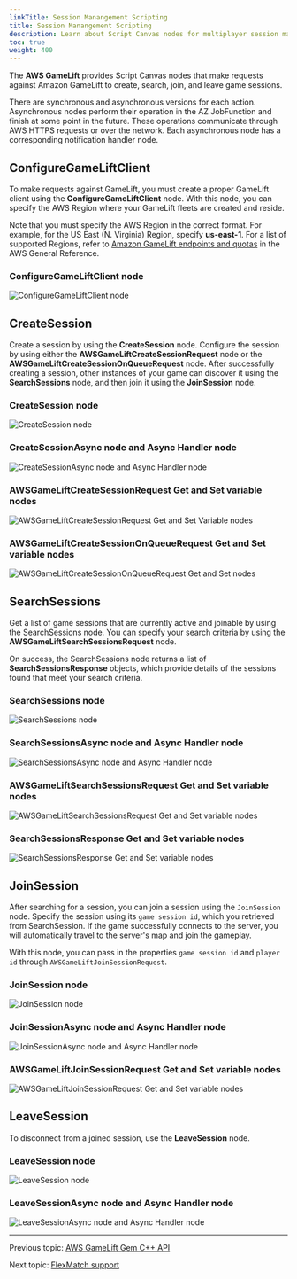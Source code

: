 ```yaml
---
linkTitle: Session Manangement Scripting
title: Session Manangement Scripting
description: Learn about Script Canvas nodes for multiplayer session management in the AWS GameLift Gem in Open 3D Engine (O3DE).
toc: true
weight: 400
---
```



The **AWS GameLift** provides Script Canvas nodes that make requests against Amazon GameLift to create, search, join, and leave game sessions.

There are synchronous and asynchronous versions for each action. Asynchronous nodes perform their operation in the AZ JobFunction and finish at some point in the future. These operations communicate through AWS HTTPS requests or over the network. Each asynchronous node has a corresponding notification handler node.

## ConfigureGameLiftClient

To make requests against GameLift, you must create a proper GameLift client using the **ConfigureGameLiftClient** node. With this node, you can specify the AWS Region where your GameLift fleets are created and reside.

Note that you must specify the AWS Region in the correct format. For example, for the US East (N. Virginia) Region, specify **us-east-1**. For a list of supported Regions, refer to [Amazon GameLift endpoints and quotas](https://docs.aws.amazon.com/general/latest/gr/gamelift.html) in the AWS General Reference.


### ConfigureGameLiftClient node

![ConfigureGameLiftClient node](/images/user-guide/gems/reference/aws/aws-gamelift/configureclient.PNG)


## CreateSession

Create a session by using the **CreateSession** node. Configure the session by using either the **AWSGameLiftCreateSessionRequest** node or the **AWSGameLiftCreateSessionOnQueueRequest** node.
After successfully creating a session, other instances of your game can discover it using the **SearchSessions** node, and then join it using the **JoinSession** node.


### CreateSession node

![CreateSession node](/images/user-guide/gems/reference/aws/aws-gamelift/createsession.PNG)


### CreateSessionAsync node and Async Handler node

![CreateSessionAsync node and Async Handler node](/images/user-guide/gems/reference/aws/aws-gamelift/createsessionasync.PNG)


### AWSGameLiftCreateSessionRequest Get and Set variable nodes

![AWSGameLiftCreateSessionRequest Get and Set Variable nodes](/images/user-guide/gems/reference/aws/aws-gamelift/createsessionrequest.PNG)


### AWSGameLiftCreateSessionOnQueueRequest Get and Set variable nodes

![AWSGameLiftCreateSessionOnQueueRequest Get and Set nodes](/images/user-guide/gems/reference/aws/aws-gamelift/createsessiononqueuerequest.PNG)


## SearchSessions

Get a list of game sessions that are currently active and joinable by using the SearchSessions node. You can specify your search criteria by using the **AWSGameLiftSearchSessionsRequest** node.

On success, the SearchSessions node returns a list of **SearchSessionsResponse** objects, which provide details of the sessions found that meet your search criteria.

### SearchSessions node

![SearchSessions node](/images/user-guide/gems/reference/aws/aws-gamelift/searchsessions.PNG)
  

### SearchSessionsAsync node and Async Handler node

![SearchSessionsAsync node and Async Handler node](/images/user-guide/gems/reference/aws/aws-gamelift/searchsessionasync.PNG)


### AWSGameLiftSearchSessionsRequest Get and Set variable nodes

![AWSGameLiftSearchSessionsRequest Get and Set variable nodes](/images/user-guide/gems/reference/aws/aws-gamelift/searchsessionsrequest.PNG)


### SearchSessionsResponse Get and Set variable nodes

![SearchSessionsResponse Get and Set variable nodes](/images/user-guide/gems/reference/aws/aws-gamelift/searchsessionsresponse.PNG)


## JoinSession

After searching for a session, you can join a session using the `JoinSession` node. Specify the session using its `game session id`, which you retrieved from SearchSession. If the game successfully connects to the server, you will automatically travel to the server's map and join the gameplay.

With this node, you can pass in the properties `game session id` and `player id` through `AWSGameLiftJoinSessionRequest`.

  
### JoinSession node

![JoinSession node](/images/user-guide/gems/reference/aws/aws-gamelift/joinsession.PNG)


### JoinSessionAsync node and Async Handler node

![JoinSessionAsync node and Async Handler node](/images/user-guide/gems/reference/aws/aws-gamelift/joinsessionasync.PNG)


### AWSGameLiftJoinSessionRequest Get and Set variable nodes

![AWSGameLiftJoinSessionRequest Get and Set variable nodes](/images/user-guide/gems/reference/aws/aws-gamelift/joinsessionrequest.PNG)


## LeaveSession

To disconnect from a joined session, use the **LeaveSession** node.


### LeaveSession node

![LeaveSession node](/images/user-guide/gems/reference/aws/aws-gamelift/leavesession.PNG)  


### LeaveSessionAsync node and Async Handler node

![LeaveSessionAsync node and Async Handler node](/images/user-guide/gems/reference/aws/aws-gamelift/leavesessionasync.PNG)  


---
Previous topic: [AWS GameLift Gem C++ API](cpp-api/)

Next topic: [FlexMatch support](/docs/user-guide/gems/reference/aws/aws-gamelift/flexmatch/)

